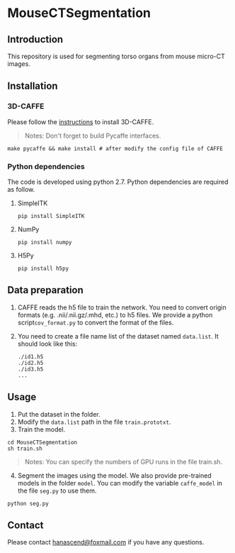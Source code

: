# MouseCTSegmentation

## Introduction
This repository is used for segmenting torso organs from mouse micro-CT images.

## Installation

### 3D-CAFFE

Please follow the [instructions](http://caffe.berkeleyvision.org/install_apt.html) to install 3D-CAFFE.

> Notes: Don't forget to build Pycaffe interfaces.

```
make pycaffe && make install # after modify the config file of CAFFE
```

### Python dependencies

The code is developed using python 2.7. Python dependencies are required as follow.

1. SimpleITK

   `pip install SimpleITK`

2. NumPy

   `pip install numpy`

3. H5Py

   `pip install h5py`

## Data preparation

1. CAFFE reads the h5 file to train the network. You need to convert origin formats (e.g. .nii/.nii.gz/.mhd, etc.) to h5 files. We provide a python script`cov_format.py` to convert the format of the files.

2. You need to create a file name list of the dataset named `data.list`. It should look like this:

   ```
   ./id1.h5
   ./id2.h5
   ./id3.h5
   ...
   ```

   

## Usage

1. Put the dataset in the folder.
2. Modify the `data.list` path in the file `train.prototxt`.
3. Train the model.

```
cd MouseCTSegmentation
sh train.sh
```
>Notes: You can specify the numbers of GPU runs in the file train.sh.

4. Segment the images using the model. We also provide pre-trained models in the folder `model`. You can modify the variable `caffe_model` in the file `seg.py` to use them.
```
python seg.py
```




## Contact

Please contact hanascend@foxmail.com if you have any questions.